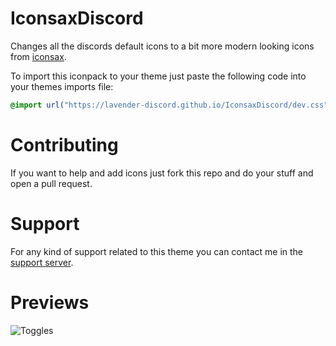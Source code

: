 # IconsaxDiscord

Changes all the discords default icons to a bit more modern looking icons from [iconsax](https://iconsax.io).

To import this iconpack to your theme just paste the following code into your themes imports file:

```css
@import url("https://lavender-discord.github.io/IconsaxDiscord/dev.css");
```

# Contributing

If you want to help and add icons just fork this repo and do your stuff and open a pull request.

# Support

For any kind of support related to this theme you can contact me in the [support server](https://discord.gg/B9TK7nqRE4).

# Previews

<img src="https://lavender-discord.github.io/IconsaxDiscord/assets/1.png" alt="">

<br>

<img src="https://lavender-discord.github.io/IconsaxDiscord/assets/2.png" alt="">

<br>

<img src="https://lavender-discord.github.io/IconsaxDiscord/assets/3.png" alt="">

<br>

<img src="https://lavender-discord.github.io/IconsaxDiscord/assets/4.png" alt="Toggles">
